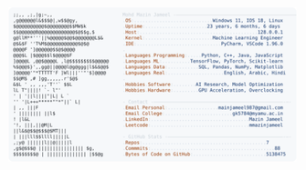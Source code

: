 <picture>
  <source srcset="https://raw.githubusercontent.com/mmazinjameel/mmazinjameel/main/dark_mode.svg?v=1746936812" media="(prefers-color-scheme: dark)">
  <img src="https://raw.githubusercontent.com/mmazinjameel/mmazinjameel/main/light_mode.svg?v=1746936812">
</picture>

